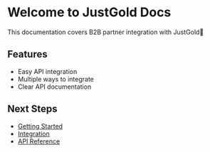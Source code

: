 # Welcome to JustGold Docs

This documentation covers B2B partner integration with JustGold🚀

## Features
- Easy API integration
- Multiple ways to integrate 
- Clear API documentation

## Next Steps
- [Getting Started](getting-started.md)
- [Integration](integration)
- [API Reference](api.md)